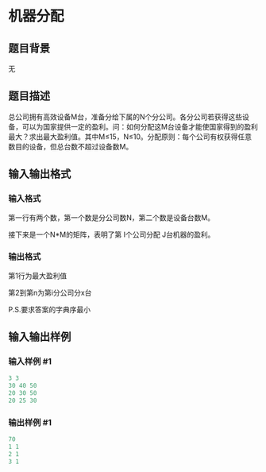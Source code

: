 # 机器分配

## 题目背景

无

## 题目描述

总公司拥有高效设备M台，准备分给下属的N个分公司。各分公司若获得这些设备，可以为国家提供一定的盈利。问：如何分配这M台设备才能使国家得到的盈利最大？求出最大盈利值。其中M≤15，N≤10。分配原则：每个公司有权获得任意数目的设备，但总台数不超过设备数M。

## 输入输出格式

### 输入格式

第一行有两个数，第一个数是分公司数N，第二个数是设备台数M。

接下来是一个N\*M的矩阵，表明了第 I个公司分配 J台机器的盈利。

### 输出格式

第1行为最大盈利值

第2到第n为第i分公司分x台

P.S.要求答案的字典序最小

## 输入输出样例

### 输入样例 #1

```cpp
3 3
30 40 50
20 30 50
20 25 30
```


### 输出样例 #1

```cpp
70
1 1
2 1
3 1
```


